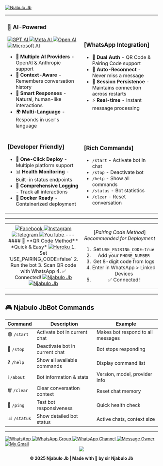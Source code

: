 
<p>
<a href="https://wwwnjabulo.vercel.app/" target="_blank" rel="noopener noreferrer">
<img src="https://img.shields.io/badge/website-bot-purple?style=social&logo=github" alt="Njabulo Jb" />
</a>
</p>

<table>
<tr>
<td width="50%">

### 🤖 **AI-Powered**
<a href="https://www.chatgpt.com" target="_blank" rel="noopener noreferrer" className="mr-4">
          <img src="https://img.shields.io/badge/GPT%20AI-blue?style=social&logo=openai" alt="GPT AI" />
        </a>
        <a href="https://www.meta.ai" target="_blank" rel="noopener noreferrer" className="mr-4">
          <img src="https://img.shields.io/badge/Meta%20AI-blue?style=social&logo=meta" alt="Meta AI" />
        </a>
        <a href="https://openai.com" target="_blank" rel="noopener noreferrer" className="mr-4">
          <img src="https://img.shields.io/badge/Open%20AI-blue?style=social&logo=openai" alt="Open AI" />
        </a>
        <a href="https://www.microsoft.com/en-us/ai" target="_blank" rel="noopener noreferrer" className="mr-4">
          <img src="https://img.shields.io/badge/Microsoft%20AI-blue?style=social&logo=microsoft" alt="Microsoft AI" />
        </a>
        
- 🧠 **Multiple AI Providers** - OpenAI & Anthropic support
- 💬 **Context-Aware** - Remembers conversation history
- 🎯 **Smart Responses** - Natural, human-like interactions
- 🌍 **Multi-Language** - Responds in user's language

</td>
<td width="50%">


### **[WhatsApp Integration]**
- 🔐 **Dual Auth** - QR Code & Pairing Code support
- 🔄 **Auto-Reconnect** - Never miss a message
- 💾 **Session Persistence** - Maintains connection across restarts
- ⚡ **Real-time** - Instant message processing

</td>
</tr>
<tr>
<td width="50%">

### **[Developer Friendly]**
- 🚀 **One-Click Deploy** - Multiple platform support
- 📊 **Health Monitoring** - Built-in status endpoints
- 📝 **Comprehensive Logging** - Track all interactions
- 🐳 **Docker Ready** - Containerized deployment
          
</td>
<td width="50%">

### **[Rich Commands]**
- `/start` - Activate bot in chat
- `/stop` - Deactivate bot
- `/help` - Show all commands
- `/status` - Bot statistics
- `/clear` - Reset conversation

</td>
</tr>
</table>

---

<table>
<tr>
<td width="50%" align="center">
<a href="https://www.facebook.com/profile.php?id=100094314013209" target="_blank" rel="noopener noreferrer" className="mr-4">
            <img src="https://img.shields.io/badge/Facebook-page-blue?style=social&logo=facebook" alt="Facebook" />
          </a>
          <a href="https://www.instagram.com/njabulojb710?igsh=ZXZrOGs3bXN2MHBr" target="_blank" rel="noopener noreferrer" className="mr-4">
            <img src="https://img.shields.io/badge/Instagram-page-pink?style=social&logo=instagram" alt="Instagram" />
          </a>
          <a href="https://t.me/njabullojb/9" target="_blank" rel="noopener noreferrer" className="mr-4">
            <img src="https://img.shields.io/badge/Telegram-page-blue?style=social&logo=telegram" alt="Telegram" />
          </a>
          <a href="#" target="_blank" rel="noopener noreferrer">
            <img src="https://img.shields.io/badge/YouTube-page-red?style=social&logo=youtube" alt="YouTube" />
          </a>
---
#### 📱 **QR Code Method**
*Quick & Easy*
<a href="" target="_blank" rel="noopener noreferrer">
<img src="https://img.shields.io/badge/message-owner-purple?style=social&logo=messenger" alt="Heroku" />
</a>
1. Set `USE_PAIRING_CODE=false`
2. Run the bot
3. Scan QR code with WhatsApp
4. ✅ Connected!
<a href="" target="_blank" rel="noopener noreferrer">
<img src="https://img.shields.io/badge/pair-code-purple?style=social&logo=pair" alt="Njabulo Jb" />
</a>
<a href="" target="_blank" rel="noopener noreferrer">
<img src="https://img.shields.io/badge/scan-code-purple?style=social&logo=qr" alt="Njabulo Jb" />
</a>
</td>
<td width="50%" align="center">

[_Pairing Code Method_]
*Recommended for Deployment*

1. Set `USE_PAIRING_CODE=true`
2. Add your `PHONE_NUMBER`
3. Get 8-digit code from logs
4. Enter in WhatsApp > Linked Devices
5. ✅ Connected!

</td>
</tr>
</table>

</div>

---

## 🎮 **Njabulo JbBot Commands**

<div align="center">

| Command | Description | Example |
|---------|-------------|---------|
| 🟢 `/start` | Activate bot in current chat | Makes bot respond to all messages |
| 🔴 `/stop` | Deactivate bot in current chat | Bot stops responding |
| ❓ `/help` | Show all available commands | Display command list |
| ℹ️ `/about` | Bot information & stats | Version, model, provider info |
| 🗑️ `/clear` | Clear conversation context | Reset chat memory |
| 🏓 `/ping` | Test bot responsiveness | Quick health check |
| 📊 `/status` | Show detailed bot status | Active chats, context size |

</div>

---
<a href="https://wa.me/26777821911" target="_blank" rel="noopener noreferrer" className="mr-4">
            <img src="https://img.shields.io/badge/WhatsApp-contact-green?style=social&logo=whatsapp" alt="WhatsApp" />
          </a>
          <a href="https://chat.whatsapp.com/yourgroupinvite" target="_blank" rel="noopener noreferrer" className="mr-4">
            <img src="https://img.shields.io/badge/WhatsApp-Group-green?style=social&logo=whatsapp" alt="WhatsApp Group" />
          </a>
          <a href="https://whatsapp.com/channel/yourchannelinvite" target="_blank" rel="noopener noreferrer" className="mr-4">
            <img src="https://img.shields.io/badge/WhatsApp-Channel-green?style=social&logo=whatsapp" alt="WhatsApp Channel" />
          </a>
          <a href="+26777821911" target="_blank" rel="noopener noreferrer" className="mr-4">
            <img src="https://img.shields.io/badge/SMS-green?style=social&logo=messenger" alt="Message Owner" />
          </a>
          <a href="fanajbai@gmail.com" target="_blank" rel="noopener noreferrer" className="mr-4">
            <img src="https://img.shields.io/badge/Gimal-green?style=social&logo=Gmail" alt="My Gmail" />
          </a>

<!-- Footer -->
<div align="center">
  <img src="https://capsule-render.vercel.app/api?type=waving&color=0:6A0DAD,50:8E44AD,100:9B59B6&height=120&section=footer&text=Thank%20You!&fontSize=40&fontColor=fff&animation=twinkling&fontAlignY=70&desc=Best+Whatsapp+Bot+❤️&descAlignY=88&descSize=14" />
  <p><b>© 2025 Njabulo Jb | Made with 💝 by sir Njabulo Jb </b></p>
</div>

</div>

